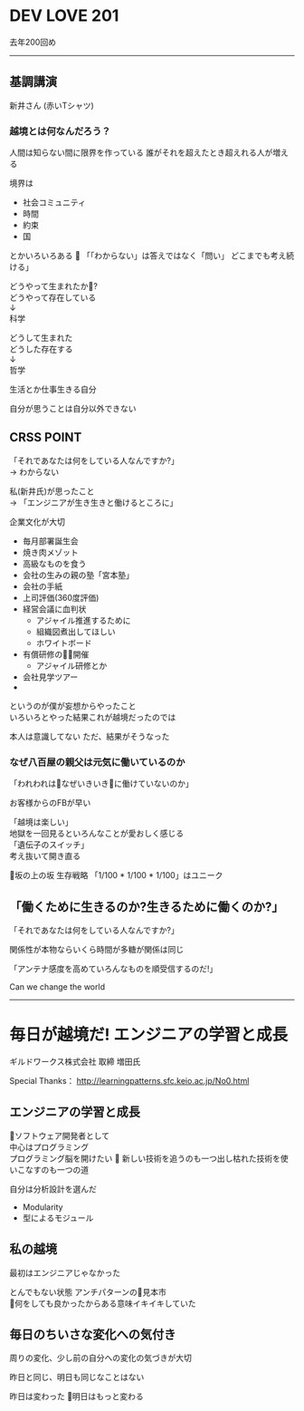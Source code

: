 # DEV LOVE 201

去年200回め

-----
## 基調講演

新井さん  (赤いTシャツ)
### 越境とは何なんだろう？
人間は知らない間に限界を作っている
誰がそれを超えたとき超えれる人が増える


境界は

* 社会コミュニティ
* 時間
* 約束
* 国

とかいろいろある 
「「わからない」は答えではなく「問い」 どこまでも考え続ける」  

 どうやって生まれたか?  
 どうやって存在している  
↓   
科学  

どうして生まれた  
どうした存在する  
↓  
哲学  

生活とか仕事生きる自分

自分が思うことは自分以外できない

## CRSS POINT
「それであなたは何をしている人なんですか?」  
    → わからない

私(新井氏)が思ったこと  
→ 「エンジニアが生き生きと働けるところに」

企業文化が大切

* 毎月部署誕生会
* 焼き肉メゾット
* 高級なものを食う 
* 会社の生みの親の塾「宮本塾」
* 会社の手紙
* 上司評価(360度評価)
*  経営会議に血判状
    * アジャイル推進するために
    * 組織図煮出してほしい
    * ホワイトボード
* 有償研修の開催
    * アジャイル研修とか
* 会社見学ツアー
* 

というのが僕が妄想からやったこと  
いろいろとやった結果これが越境だったのでは  

本人は意識してない ただ、結果がそうなった

### なぜ八百屋の親父は元気に働いているのか
「われわれはなぜいきいきに働けていないのか」

 お客様からのFBが早い


「越境は楽しい」  
地獄を一回見るといろんなことが愛おしく感じる  
「遺伝子のスイッチ」  
 考え抜いて開き直る

 坂の上の坂 生存戦略
 「1/100 * 1/100 * 1/100」はユニーク

 ## 「働くために生きるのか?生きるために働くのか?」

  「それであなたは何をしている人なんですか?」

  関係性が本物ならいくら時間が多糖が関係は同じ  
  
  「アンテナ感度を高めていろんなものを順受信するのだ!」

  Can we change the world


  ---

# 毎日が越境だ! エンジニアの学習と成長
  ギルドワークス株式会社 取締 増田氏

Special Thanks： http://learningpatterns.sfc.keio.ac.jp/No0.html

  ## エンジニアの学習と成長
ソフトウェア開発者として  
中心はプログラミング  
プログラミング脳を開けたい

新しい技術を追うのも一つ出し枯れた技術を使いこなすのも一つの道

自分は分析設計を選んだ

- Modularity
- 型によるモジュール

## 私の越境
最初はエンジニアじゃなかった  

とんでもない状態 アンチパターンの見本市  
何をしても良かったからある意味イキイキしていた

## 毎日のちいさな変化への気付き
周りの変化、少し前の自分への変化の気づきが大切

昨日と同じ、明日も同じなことはない


昨日は変わった 明日はもっと変わる